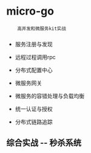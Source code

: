 # micro-go
```
    高并发和微服务kit实战
```
###

+ 服务注册与发现


- 远程过程调用rpc


+ 分布式配置中心


+ 微服务网关


+ 微服务的容错处理与负载均衡


+ 统一认证与授权


+ 分布式链路追踪


## 综合实战 -- 秒杀系统
  
